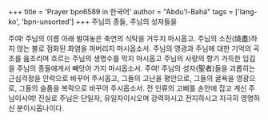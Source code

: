 +++
title = 'Prayer bpn6589 in 한국어'
author = "Abdu'l-Bahá"
tags = ['lang-ko', 'bpn-unsorted']
+++
주님의 종들, 주님의 성자들을

주여! 주님의 이름 아래 벌여놓은 축연의 식탁을 거두지 마시옵고. 주님의 소진(燒盡)하지 않는 불로 점화된 화염을 꺼버리지 마시옵소서. 주님의 영광과 주님에 대한 기억의 곡조를 읊조리며 흐르는 주님의 생명수를 막지 마시옵고 주님의 사랑의 향기 가득한 입김을 주님의 종들에게서 빼앗아 가지 마시옵소서.
주여! 주님의 성자(聖者)들을 괴롭히는 근심걱정을 안락으로 바꾸어 주시옵고, 그들의 고난을 평안으로, 그들의 굴욕을 영광으로, 그들의 슬픔을 복락으로 바꾸어 주시옵소서. 전 인류의 고삐를 손안에 잡고 계신 주님이시여!
진실로 주님은 단일자, 유일자이시오며 강력하시고 전지하시고 지극히 영명하신 분이시옵나이다.
